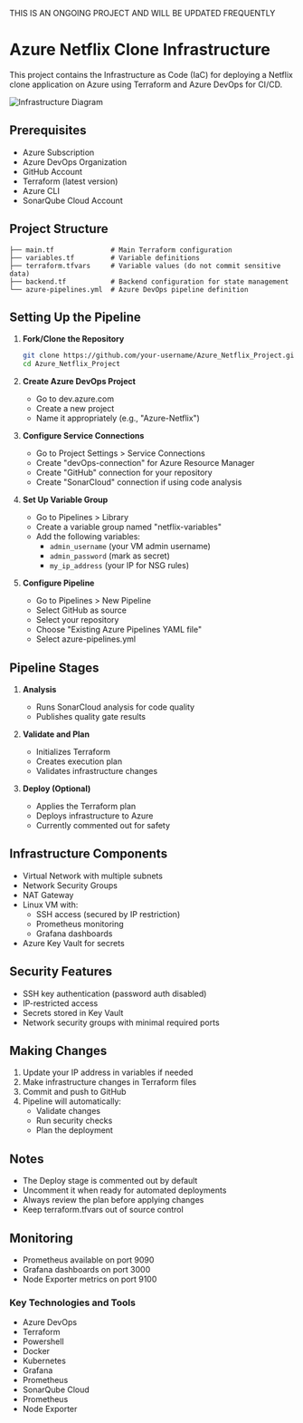 THIS IS AN ONGOING PROJECT AND WILL BE UPDATED FREQUENTLY

# Azure Netflix Clone Infrastructure

This project contains the Infrastructure as Code (IaC) for deploying a Netflix clone application on Azure using Terraform and Azure DevOps for CI/CD.

![Infrastructure Diagram](diagram.png)

## Prerequisites

- Azure Subscription
- Azure DevOps Organization
- GitHub Account
- Terraform (latest version)
- Azure CLI
- SonarQube Cloud Account

## Project Structure

```
├── main.tf              # Main Terraform configuration
├── variables.tf         # Variable definitions
├── terraform.tfvars     # Variable values (do not commit sensitive data)
├── backend.tf           # Backend configuration for state management
└── azure-pipelines.yml  # Azure DevOps pipeline definition
```

## Setting Up the Pipeline

1. **Fork/Clone the Repository**
   ```bash
   git clone https://github.com/your-username/Azure_Netflix_Project.git
   cd Azure_Netflix_Project
   ```

2. **Create Azure DevOps Project**
   - Go to dev.azure.com
   - Create a new project
   - Name it appropriately (e.g., "Azure-Netflix")

3. **Configure Service Connections**
   - Go to Project Settings > Service Connections
   - Create "devOps-connection" for Azure Resource Manager
   - Create "GitHub" connection for your repository
   - Create "SonarCloud" connection if using code analysis

4. **Set Up Variable Group**
   - Go to Pipelines > Library
   - Create a variable group named "netflix-variables"
   - Add the following variables:
     - `admin_username` (your VM admin username)
     - `admin_password` (mark as secret)
     - `my_ip_address` (your IP for NSG rules)

5. **Configure Pipeline**
   - Go to Pipelines > New Pipeline
   - Select GitHub as source
   - Select your repository
   - Choose "Existing Azure Pipelines YAML file"
   - Select azure-pipelines.yml

## Pipeline Stages

1. **Analysis**
   - Runs SonarCloud analysis for code quality
   - Publishes quality gate results

2. **Validate and Plan**
   - Initializes Terraform
   - Creates execution plan
   - Validates infrastructure changes

3. **Deploy (Optional)**
   - Applies the Terraform plan
   - Deploys infrastructure to Azure
   - Currently commented out for safety

## Infrastructure Components

- Virtual Network with multiple subnets
- Network Security Groups
- NAT Gateway
- Linux VM with:
  - SSH access (secured by IP restriction)
  - Prometheus monitoring
  - Grafana dashboards
- Azure Key Vault for secrets

## Security Features

- SSH key authentication (password auth disabled)
- IP-restricted access
- Secrets stored in Key Vault
- Network security groups with minimal required ports

## Making Changes

1. Update your IP address in variables if needed
2. Make infrastructure changes in Terraform files
3. Commit and push to GitHub
4. Pipeline will automatically:
   - Validate changes
   - Run security checks
   - Plan the deployment

## Notes

- The Deploy stage is commented out by default
- Uncomment it when ready for automated deployments
- Always review the plan before applying changes
- Keep terraform.tfvars out of source control

## Monitoring

- Prometheus available on port 9090
- Grafana dashboards on port 3000
- Node Exporter metrics on port 9100

### Key Technologies and Tools

- Azure DevOps
- Terraform
- Powershell
- Docker
- Kubernetes
- Grafana
- Prometheus
- SonarQube Cloud
- Prometheus
- Node Exporter

